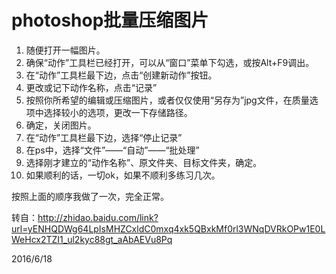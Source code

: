 # photoshop批量压缩图片

1. 随便打开一幅图片。
2. 确保“动作”工具栏已经打开，可以从“窗口”菜单下勾选，或按Alt+F9调出。
3. 在“动作”工具栏最下边，点击“创建新动作”按钮。
4. 更改或记下动作名称，点击“记录”
5. 按照你所希望的编辑或压缩图片，或者仅仅使用“另存为”jpg文件，在质量选项中选择较小的选项，更改一下存储路径。
6. 确定，关闭图片。
7. 在“动作”工具栏最下边，选择“停止记录”
8. 在ps中，选择“文件”——“自动”——“批处理”
9. 选择刚才建立的“动作名称”、原文件夹、目标文件夹，确定。
10. 如果顺利的话，一切ok，如果不顺利多练习几次。

按照上面的顺序我做了一次，完全正常。  

转自：http://zhidao.baidu.com/link?url=yENHQDWg64LpIsMHZCxldC0mxq4xk5QBxkMf0rl3WNqDVRkOPw1E0LWeHcx2TZI1_ul2kyc88gt_aAbAEVu8Pq

2016/6/18  
